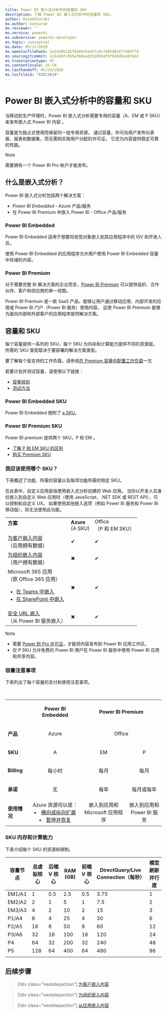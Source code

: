 ```yaml
---
title: Power BI 嵌入式分析中的容量和 SKU
description: 了解 Power BI 嵌入式分析中的容量和 SKU。
author: KesemSharabi
ms.author: kesharab
ms.reviewer: ''
ms.service: powerbi
ms.subservice: powerbi-developer
ms.topic: conceptual
ms.date: 05/17/2020
ms.openlocfilehash: 1e2426b12bf6205e5ed2fc6cfb0540c67740df7d
ms.sourcegitcommit: 2cb249fc855e369eed1518924fbf026d5ee07eb1
ms.translationtype: HT
ms.contentlocale: zh-CN
ms.lasthandoff: 05/24/2020
ms.locfileid: "83813614"
---
```

# <a name="capacity-and-skus-in-power-bi-embedded-analytics"></a>Power BI 嵌入式分析中的容量和 SKU

当移动到生产环境时，Power BI 嵌入式分析需要专用的容量（A、EM 或 P SKU）来发布嵌入式 Power BI 内容  。

容量是为独占式使用而保留的一组专用资源。 通过容量，你可向用户发布仪表板、报表和数据集，而无需购买按用户分配的许可证。 它还为内容提供稳定可靠的性能。

>[!NOTE]
>需要拥有一个 Power BI Pro 帐户才能发布。

## <a name="what-is-embedded-analytics"></a>什么是嵌入式分析？

Power BI 嵌入式分析包括两个解决方案：
* *Power BI Embedded* - Azure 产品/服务
* 在 Power BI Premium 中嵌入 Power BI - Office 产品/服务

### <a name="power-bi-embedded"></a>Power BI Embedded

Power BI Embedded 适用于想要将视觉对象嵌入到其应用程序中的 ISV 和开发人员。

使用 Power BI Embedded 的应用程序允许用户使用 Power BI Embedded 容量中存储的内容。

### <a name="power-bi-premium"></a>Power BI Premium

对于需要完整 BI 解决方案的企业而言，[Power BI Premium](../../admin/service-premium-what-is.md) 可以提供组织、合作伙伴、客户和供应商的单一视图。

Power BI Premium 是一款 SaaS 产品，能够让用户通过移动应用、内部开发的应用或 Power BI 门户（Power BI 服务）使用内容。 这使 Power BI Premium 能够为面向内部和外部客户的应用程序提供解决方案。

## <a name="capacity-and-skus"></a>容量和 SKU

每个容量提供一系列的 SKU，每个 SKU 为内存和计算能力提供不同的资源层。 所需的 SKU 类型取决于要部署的解决方案类型。

要了解每个层支持的工作负载，请参阅[在 Premium 容量中配置工作负载](../../admin/service-admin-premium-workloads.md)一文

若要计划并测试容量，请使用以下链接：
* [容量规划](embedded-capacity-planning.md)
* [测试方法](../../admin/service-premium-capacity-optimize.md#testing-approaches)

### <a name="power-bi-embedded-skus"></a>Power BI Embedded SKU

Power BI Embedded 随附了 [a SKU](../../admin/service-admin-premium-purchase.md#purchase-a-skus-for-testing-and-other-scenarios)。

### <a name="power-bi-premium-skus"></a>Power BI Premium SKU

Power BI premium 提供两个 SKU，P 和 EM 。
* [了解 P 和 EM SKU 的区别](../../admin/service-premium-what-is.md#subscriptions-and-licensing) 
* [购买 Premium SKU](../../admin/service-admin-premium-purchase.md)

### <a name="which-sku-should-i-use"></a>我应该使用哪个 SKU？

下表概述了功能、所需的容量以及每项功能所需的特定 SKU。

在此表中，自定义应用是指使用嵌入式分析创建的 Web 应用。 当你以开发人员身份嵌入到自定义 Web 应用时（使用 JavaScript、.NET SDK 或 REST API），可以控制和自定义 UX。 如果使用其他嵌入选项（例如 Power BI 服务和 Power BI 移动版），将无法使用此功能。


|         |         |         |
|---------|---------|---------|
|**方案**</br><p></p>|**Azure**</br>(A SKU)|Office</br>（P 和 EM SKU）|
|[为客户嵌入内容](embed-sample-for-customers.md)</br>（应用拥有数据）     |✔        |✔        |
|[为组织嵌入内容](embed-sample-for-your-organization.md)</br>（用户拥有数据）     |✖        |✔         |
|Microsoft 365 应用</br>（原 Office 365 应用）<ul><li>[在 Teams 中嵌入](../../collaborate-share/service-embed-report-microsoft-teams.md)</li><li>[在 SharePoint 中嵌入](../../collaborate-share/service-embed-report-spo.md)</li></ul>     |✖        |✔        |
|[安全 URL 嵌入](../../collaborate-share/service-embed-secure.md)</br>（从 Power BI 服务嵌入）     |✖        |✔        |

>[!NOTE]
>* 需要 [Power BI Pro 许可证](../../admin/service-admin-purchasing-power-bi-pro.md)，才能将内容发布到 Power BI 应用工作区。
>* 仅 P SKU 允许免费的 Power BI 用户在 Power BI 服务中使用 Power BI 应用和共享内容。

### <a name="capacity-considerations"></a>容量注意事项

下表列出了每个容量的支付和使用注意事项。

</br>
<table>
<tbody>
<tr>
<td></td>
<td style="text-align: center;"><p><strong>Power BI Embedded</strong></p></td>
<td style="text-align: center;" colspan="2"><p><strong>Power BI Premium</strong></p></td>
</tr>
<tr>
<td><p><strong>产品</strong></p></td>
<td style="text-align: center"><p>Azure</p></td>
<td style="text-align: center" colspan="2"><p>Office</p></td>
</tr>
<tr>
<td><p><strong>SKU</strong></p></td>
<td style="text-align: center"><p>A</p></td>
<td style="text-align: center"><p>EM</p></td>
<td style="text-align: center"><p>P</p></td>
</tr>
<tr>
<td><p><strong>Billing</strong></td>
<td style="text-align: center">每小时</td>
<td style="text-align: center">每月</td>
<td style="text-align: center">每月</td>
</tr>
<tr>
<td><p><strong>承诺</strong></td>
<td style="text-align: center">无</td>
<td style="text-align: center">每年</td>
<td style="text-align: center">每月或每年</td>
</tr>
<tr>
<td valign="top"><p><strong>使用情况</strong></td>
<td style="text-align: center">Azure 资源可以是：<li><a href="azure-pbie-scale-capacity.md">横向或纵向扩展</a></li><li><a href="azure-pbie-pause-start.md">暂停并恢复</a>
</td></li>
<td style="text-align: center">嵌入到应用和</br> Microsoft 应用程序</td>
<td style="text-align: center">嵌入到应用和</br> Power BI 服务</td>
</tr>
</tbody>
</table>

### <a name="sku-memory-and-computing-power"></a>SKU 内存和计算能力

下表介绍每个 SKU 的资源和限制。

| 容量节点 | 总虚拟核心 | 后端 V 核心 | RAM (GB) | 前端 V 核心 | DirectQuery/Live Connection（每秒） | 模型刷新并行度 |
| --- | --- | --- | --- | --- | --- | --- |
| EM1/A1 | 1 | 0.5 | 2.5 | 0.5 | 3.75 | 1 |
| EM2/A2 | 2 | 1 | 5 | 1 | 7.5 | 2 |
| EM3/A3 | 4 | 2 | 10 | 2 | 15 | 3 |
| P1/A4 | 8 | 4 | 25 | 4 | 30 | 6 |
| P2/A5 | 16 | 8 | 50 | 8 | 60 | 12 |
| P3/A6 | 32 | 16 | 100 | 16 | 120 | 24 |
| P4 | 64 | 32 | 200 | 32 | 240 | 48 |
| P5 | 128 | 64 | 400 | 64 | 480 | 96 |
| | | | | | | |

## <a name="next-steps"></a>后续步骤

> [!div class="nextstepaction"]
>[为客户嵌入内容](embed-sample-for-customers.md)

> [!div class="nextstepaction"]
>[为组织嵌入内容](embed-sample-for-your-organization.md)

> [!div class="nextstepaction"]
> [从应用嵌入内容](embed-from-apps.md)